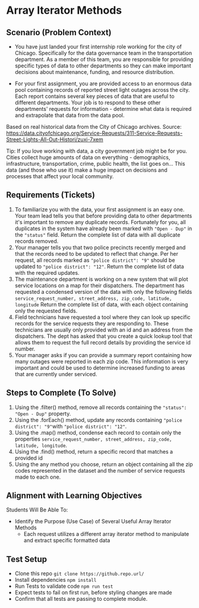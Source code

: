 # Array Iterator Methods

## Scenario (Problem Context)

- You have just landed your first internship role working for the city of Chicago. Specifically for the data governance team in the transportation department. As a member of this team, you are responsible for providing specific types of data to other departments so they can make important decisions about maintenance, funding, and resource distribution.

 - For your first assignment, you are provided access to an enormous data pool containing records of reported street light outages across the city. Each report contains several key pieces of data that are useful to different departments. Your job is to respond to these other departments' requests for information - determine what data is required and extrapolate that data from the data pool.

Based on real historical data from the City of Chicago archives.
Source: https://data.cityofchicago.org/Service-Requests/311-Service-Requests-Street-Lights-All-Out-Histori/zuxi-7xem

Tip: If you love working with data, a city government job might be for you. Cities collect huge amounts of data on everything - demographics, infrastructure, transportation, crime, public health, the list goes on... This data (and those who use it) make a huge impact on decisions and processes that affect your local community.

## Requirements (Tickets)

1. To familiarize you with the data, your first assignment is an easy one. Your team lead tells you that before providing data to other departments it's important to remove any duplicate records. Fortunately for you, all duplicates in the system have already been marked with `"Open - Dup"` in the `"status"` field. Return the complete list of data with all duplicate records removed.
2. Your manager tells you that two police precincts recently merged and that the records need to be updated to reflect that change. Per her request, all records marked as `"police district": "9"` should be updated to `"police district": "12"`. Return the complete list of data with the required updates.
3. The maintenance department is working on a new system that will plot service locations on a map for their dispatchers. The department has requested a condensed version of the data with only the following fields `service_request_number, street_address, zip_code, latitude, longitude` Return the complete list of data, with each object containing only the requested fields.
4. Field technicians have requested a tool where they can look up specific records for the service requests they are responding to. These technicians are usually only provided with an id and an address from the dispatchers. The dept has asked that you create a quick lookup tool that allows them to request the full record details by providing the service id number.
5. Your manager asks if you can provide a summary report containing how many outages were reported in each zip code. This information is very important and could be used to determine increased funding to areas that are currently under serviced.

## Steps to Complete (To Solve)

1. Using the .filter() method, remove all records containing the `"status": "Open - Dup"` property.
2. Using the .forEach() method, update any records containing `"police district": "9"`with `"police district": "12"`.
3. Using the .map() method, condense each record to contain only the properties `service_request_number, street_address, zip_code, latitude, longitude`.
4. Using the .find() method, return a specific record that matches a provided id
5. Using the any method you choose, return an object containing all the zip codes represented in the dataset and the number of service requests made to each one.

## Alignment with Learning Objectives

Students Will Be Able To:

- Identify the Purpose (Use Case) of Several Useful Array Iterator Methods
  - Each request utilizes a different array iterator method to manipulate and extract specific formatted data

## Test Setup

- Clone this repo `git clone https://github.repo.url/`
- Install dependencies `npm install`
- Run Tests to validate code `npm run test`
- Expect tests to fail on first run, before styling changes are made
- Confirm that all tests are passing to complete module.
